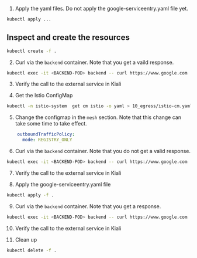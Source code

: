 1. Apply the yaml files. Do not apply the google-serviceentry.yaml file yet.
```bash
kubectl apply ...
```

## Inspect and create the resources

```bash
kubectl create -f .
```


2. Curl via the `backend` container. Note that you get a vaild response.
```bash
kubectl exec -it <BACKEND-POD> backend -- curl https://www.google.com
```

3. Verify the call to the external service in Kiali

4. Get the Istio ConfigMap
```bash
kubectl -n istio-system  get cm istio -o yaml > 10_egress/istio-cm.yaml
```

5. Change the configmap in the `mesh` section. Note that this change can take some time to take effect.
```yaml
    outboundTrafficPolicy:
      mode: REGISTRY_ONLY
```

6. Curl via the `backend` container. Note that you do not get a valid response.
```bash
kubectl exec -it <BACKEND-POD> backend -- curl https://www.google.com
```

7. Verify the call to the external service in Kiali

8. Apply the google-serviceentry.yaml file
```bash
kubectl apply -f .
```

9. Curl via the `backend` container. Note that you get a response.
```bash
kubectl exec -it <BACKEND-POD> backend -- curl https://www.google.com
```

10. Verify the call to the external service in Kiali

11. Clean up
```bash
kubectl delete -f .
```
